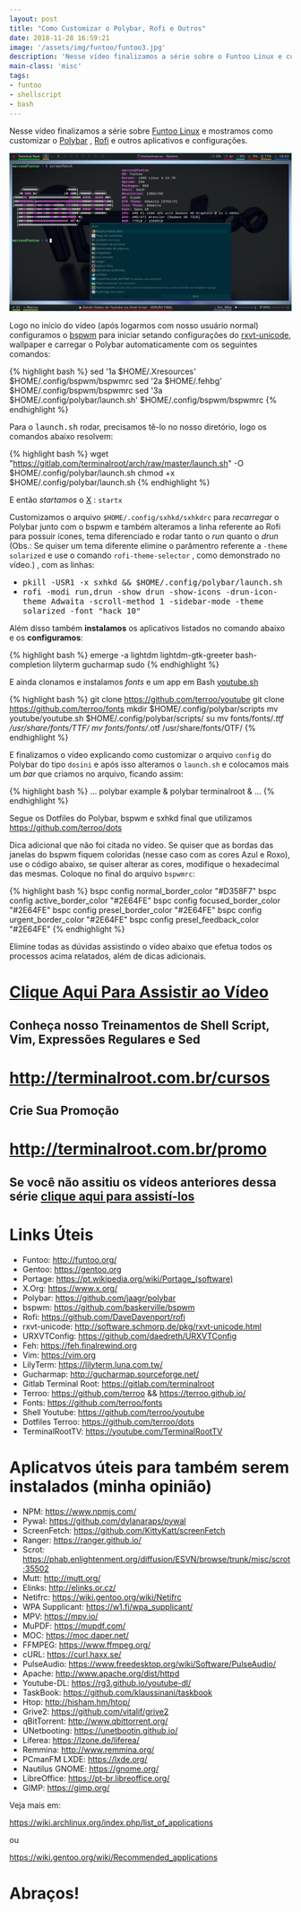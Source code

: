 ```yaml
---
layout: post
title: "Como Customizar o Polybar, Rofi e Outros"
date: 2018-11-28 16:59:21
image: '/assets/img/funtoo/funtoo3.jpg'
description: 'Nesse vídeo finalizamos a série sobre o Funtoo Linux e customizamos e configuramos aplicativos.'
main-class: 'misc'
tags:
- funtoo
- shellscript
- bash
---
```


Nesse vídeo finalizamos a série sobre [Funtoo Linux](http://bit.ly/play-list-funtoo) e mostramos como customizar o [Polybar](https://github.com/jaagr/polybar) , [Rofi](https://github.com/DaveDavenport/rofi) e outros aplicativos e configurações.

![Como Customizar o Polybar, Rofi e Outros](/assets/img/funtoo/funtoo3.jpg "Como Customizar o Polybar, Rofi e Outros")

Logo no início do vídeo (após logarmos com nosso usuário normal) configuramos o [bspwm](https://github.com/baskerville/bspwm) para iniciar setando configurações do [rxvt-unicode](http://software.schmorp.de/pkg/rxvt-unicode.html), wallpaper e carregar o Polybar automaticamente com os seguintes comandos:

{% highlight bash %}
sed '1a $HOME/.Xresources' $HOME/.config/bspwm/bspwmrc
sed '2a $HOME/.fehbg' $HOME/.config/bspwm/bspwmrc
sed '3a $HOME/.config/polybar/launch.sh' $HOME/.config/bspwm/bspwmrc
{% endhighlight %}

Para o <kbd>launch.sh</kbd> rodar, precisamos tê-lo no nosso diretório, logo os comandos abaixo resolvem:

{% highlight bash %}
wget "https://gitlab.com/terminalroot/arch/raw/master/launch.sh" -O $HOME/.config/polybar/launch.sh
chmod +x $HOME/.config/polybar/launch.sh
{% endhighlight %}

E então *startamos* o [X](https://www.x.org/) : `startx`

Customizamos o arquivo `$HOME/.config/sxhkd/sxhkdrc` para *recarregar* o Polybar junto com o bspwm e também alteramos a linha referente ao Rofi para possuir ícones, tema diferenciado e rodar tanto o *run* quanto o *drun* (Obs.: Se quiser um tema diferente elimine o parâmentro referente a `-theme solarized` e use o comando `rofi-theme-selector` , como demonstrado no vídeo.) , com as linhas:

+ <kbd>pkill -USR1 -x sxhkd && $HOME/.config/polybar/launch.sh</kbd>
+ <kbd>rofi -modi run,drun -show drun -show-icons -drun-icon-theme Adwaita -scroll-method 1 -sidebar-mode -theme solarized -font "hack 10"</kbd>

Além disso também **instalamos** os aplicativos listados no comando abaixo e os **configuramos**:

{% highlight bash %}
emerge -a lightdm lightdm-gtk-greeter bash-completion lilyterm gucharmap sudo
{% endhighlight %}

E ainda clonamos e instalamos *fonts* e um app em Bash [youtube.sh](youtube.sh)

{% highlight bash %}
git clone https://github.com/terroo/youtube
git clone https://github.com/terroo/fonts
mkdir $HOME/.config/polybar/scripts
mv youtube/youtube.sh $HOME/.config/polybar/scripts/
su
mv fonts/fonts/*.ttf /usr/share/fonts/TTF/
mv fonts/fonts/*.otf /usr/share/fonts/OTF/
{% endhighlight %}

E finalizamos o vídeo explicando como customizar o arquivo `config` do Polybar do tipo `dosini` e após isso alteramos o `launch.sh` e colocamos mais um *bar* que criamos no arquivo, ficando assim:

{% highlight bash %}
...
polybar example &
polybar terminalroot &
...
{% endhighlight %}

Segue os Dotfiles do Polybar, bspwm e sxhkd final que utilizamos <https://github.com/terroo/dots>

Dica adicional que não foi citada no vídeo. Se quiser que as bordas das janelas do bspwm fiquem coloridas (nesse caso com as cores Azul e Roxo), use o código abaixo, se quiser alterar as cores, modifique o hexadecimal das mesmas. Coloque no final do arquivo `bspwmrc`:

{% highlight bash %}
bspc config normal_border_color "#D358F7"
bspc config active_border_color "#2E64FE"
bspc config focused_border_color "#2E64FE"
bspc config presel_border_color "#2E64FE"
bspc config urgent_border_color "#2E64FE"
bspc config presel_feedback_color "#2E64FE"
{% endhighlight %}

Elimine todas as dúvidas assistindo o vídeo abaixo que efetua todos os processos acima relatados, além de dicas adicionais.

# [Clique Aqui Para Assistir ao Vídeo](https://youtu.be/vAfJr9AddAQ)

## Conheça nosso Treinamentos de Shell Script, Vim, Expressões Regulares e Sed
# <http://terminalroot.com.br/cursos>

## Crie Sua Promoção
# <http://terminalroot.com.br/promo>

## Se você não assitiu os vídeos anteriores dessa série [clique aqui para assistí-los](http://bit.ly/play-list-funtoo)

# Links Úteis

+ Funtoo: <http://funtoo.org/>
+ Gentoo: <https://gentoo.org>
+ Portage: <https://pt.wikipedia.org/wiki/Portage_(software)>
+ X.Org: <https://www.x.org/>
+ Polybar: <https://github.com/jaagr/polybar>
+ bspwm: <https://github.com/baskerville/bspwm>
+ Rofi: <https://github.com/DaveDavenport/rofi>
+ rxvt-unicode: <http://software.schmorp.de/pkg/rxvt-unicode.html>
+ URXVTConfig: <https://github.com/daedreth/URXVTConfig>
+ Feh: <https://feh.finalrewind.org>
+ Vim: <https://vim.org>
+ LilyTerm: <https://lilyterm.luna.com.tw/>
+ Gucharmap: <http://gucharmap.sourceforge.net/>
+ Gitlab Terminal Root: <https://gitlab.com/terminalroot>
+ Terroo: <https://github.com/terroo> && <https://terroo.github.io/>
+ Fonts: <https://github.com/terroo/fonts>
+ Shell Youtube: <https://github.com/terroo/youtube>
+ Dotfiles Terroo: <https://github.com/terroo/dots>
+ TerminalRootTV: <https://youtube.com/TerminalRootTV>

# Aplicatvos úteis para também serem instalados (minha opinião)

+ NPM: <https://www.npmjs.com/>
+ Pywal: <https://github.com/dylanaraps/pywal>
+ ScreenFetch: <https://github.com/KittyKatt/screenFetch>
+ Ranger: <https://ranger.github.io/>
+ Scrot: <https://phab.enlightenment.org/diffusion/ESVN/browse/trunk/misc/scrot;35502>
+ Mutt: <http://mutt.org/>
+ Elinks: <http://elinks.or.cz/>
+ Netifrc: <https://wiki.gentoo.org/wiki/Netifrc>
+ WPA Supplicant: <https://w1.fi/wpa_supplicant/>
+ MPV: <https://mpv.io/>
+ MuPDF: <https://mupdf.com/>
+ MOC: <https://moc.daper.net/>
+ FFMPEG: <https://www.ffmpeg.org/>
+ cURL: <https://curl.haxx.se/>
+ PulseAudio: <https://www.freedesktop.org/wiki/Software/PulseAudio/>
+ Apache: <http://www.apache.org/dist/httpd>
+ Youtube-DL: <https://rg3.github.io/youtube-dl/>
+ TaskBook: <https://github.com/klaussinani/taskbook>
+ Htop: <http://hisham.hm/htop/>
+ Grive2: <https://github.com/vitalif/grive2>
+ qBitTorrent: <http://www.qbittorrent.org/>
+ UNetbooting: <https://unetbootin.github.io/>
+ Liferea: <https://lzone.de/liferea/>
+ Remmina: <http://www.remmina.org/>
+ PCmanFM LXDE: <https://lxde.org/>
+ Nautilus GNOME: <https://gnome.org/>
+ LibreOffice: <https://pt-br.libreoffice.org/>
+ GIMP: <https://gimp.org/>

Veja mais em:

<https://wiki.archlinux.org/index.php/list_of_applications> 

ou 

<https://wiki.gentoo.org/wiki/Recommended_applications>

# Abraços!
